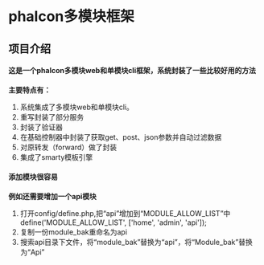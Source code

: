 # phalcon多模块框架

## 项目介绍
#### 这是一个phalcon多模块web和单模块cli框架，系统封装了一些比较好用的方法
**主要特点有：**
1. 系统集成了多模块web和单模块cli。
2. 重写封装了部分服务
3. 封装了验证器
4. 在基础控制器中封装了获取get、post、json参数并自动过滤数据
5. 对原转发（forward）做了封装
6. 集成了smarty模板引擎

#### 添加模块很容易
**例如还需要增加一个api模块**
1. 打开config/define.php,把“api”增加到“MODULE_ALLOW_LIST”中define('MODULE_ALLOW_LIST', ['home', 'admin', 'api']);
2. 复制一份module_bak重命名为api
3. 搜索api目录下文件，将“module_bak”替换为“api”，将“Module_bak”替换为“Api”
